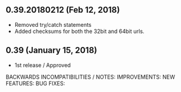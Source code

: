 ## 0.39.20180212 (Feb 12, 2018)

* Removed try/catch statements
* Added checksums for both the 32bit and 64bit urls.

## 0.39 (January 15, 2018)

* 1st release / Approved

BACKWARDS INCOMPATIBILITIES / NOTES:
IMPROVEMENTS:
NEW FEATURES:
BUG FIXES:
